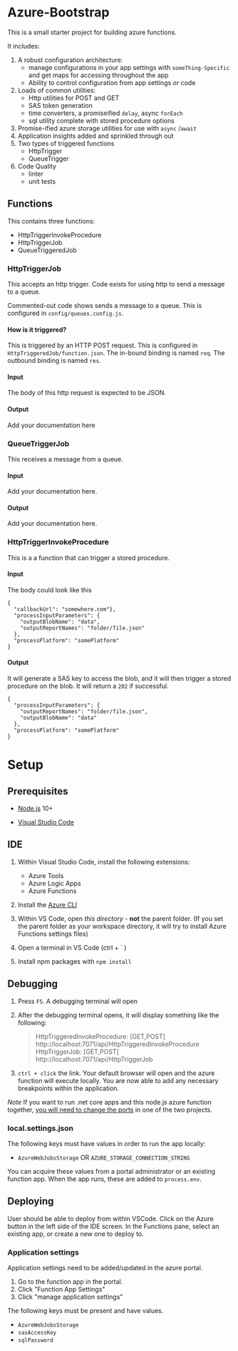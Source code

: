 # Azure-Bootstrap

This is a small starter project for building azure functions.

It includes:

1. A robust configuration architecture:
   - manage configurations in your app settings with `someThing-Specific` and get maps for accessing throughout the app
   - Ability to control configuration from app settings _or_ code
2. Loads of common utilities:
   - Http utilities for POST and GET
   - SAS token generation
   - time converters, a promiseified `delay`, async `forEach`
   - sql utility complete with stored procedure options
3. Promise-ified azure storage utilities for use with `async` /`await`
4. Application insights added and sprinkled through out
5. Two types of triggered functions
   - HttpTrigger
   - QueueTrigger
6. Code Quality
   - linter
   - unit tests

## Functions

This contains three functions:

- HttpTriggerInvokeProcedure
- HttpTriggerJob
- QueueTriggeredJob

### HttpTriggerJob

This accepts an http trigger. Code exists for using http to send a message to a queue.

Commented-out code shows sends a message to a queue. This is configured in `config/queues.config.js`.

#### How is it triggered?

This is triggered by an HTTP POST request. This is configured in `HttpTriggeredJob/function.json`. The in-bound binding is named `req`. The outbound binding is named `res`.

#### Input

The body of this http request is expected to be JSON.

#### Output

Add your documentation here

### QueueTriggerJob

This receives a message from a queue.

#### Input

Add your documentation here.

#### Output

Add your documentation here.

### HttpTriggerInvokeProcedure

This is a a function that can trigger a stored procedure.

#### Input

The body could look like this

```
{
  "callbackUrl": "somewhere.com"},
  "processInputParameters": {
    "outputBlobName": "data",
    "outputReportNames": "folder/file.json"
  },
  "processPlatform": "somePlatform"
}
```

#### Output

It will generate a SAS key to access the blob, and it will then trigger a stored procedure on the blob. It will return a `202` if successful.

```
{
  "processInputParameters": {
    "outputReportNames": "folder/file.json",
    "outputBlobName": "data"
  },
  "processPlatform": "somePlatform"
}
```

# Setup

## Prerequisites

- [Node.js](https://nodejs.org/en/download/releases/) 10+

- [Visual Studio Code](https://code.visualstudio.com/)

## IDE

1. Within Visual Studio Code, install the following extensions:

   - Azure Tools
   - Azure Logic Apps
   - Azure Functions

2. Install the [Azure CLI](https://docs.microsoft.com/en-us/cli/azure/install-azure-cli-windows?view=azure-cli-latest)
3. Within VS Code, open _this directory_ - **not** the parent folder. (If you set the parent folder as your workspace directory, it will try to install Azure Functions settings files)
4. Open a terminal in VS Code (ctrl + ` )
5. Install npm packages with `npm install`

## Debugging

1. Press `F5`. A debugging terminal will open
2. After the debugging terminal opens, it will display something like the following:

   > HttpTriggeredInvokeProcedure: [GET,POST] http://localhost:7071/api/HttpTriggeredInvokeProcedure
   > HttpTriggerJob: [GET,POST] http://localhost:7071/api/HttpTriggerJob

3) `ctrl + click` the link. Your default browser will open and the azure function will execute locally. You are now able to add any necessary breakpoints within the application.

_Note_
If you want to run .net core apps and this node.js azure function together, [you will need to change the ports](https://docs.microsoft.com/en-us/azure/azure-functions/functions-run-local#local-settings-file) in one of the two projects.

### local.settings.json

The following keys must have values in order to run the app locally:

- `AzureWebJobsStorage` OR `AZURE_STORAGE_CONNECTION_STRING`

You can acquire these values from a portal administrator or an existing function app. When the app runs, these are added to `process.env`.

## Deploying

User should be able to deploy from within VSCode. Click on the Azure button in the left side of the IDE screen. In the Functions pane, select an existing app, or create a new one to deploy to.

### Application settings

Application settings need to be added/updated in the azure portal.

1. Go to the function app in the portal.
2. Click "Function App Settings"
3. Click "manage application settings"

The following keys must be present and have values.

- `AzureWebJobsStorage`
- `sasAccessKey`
- `sqlPassword`
